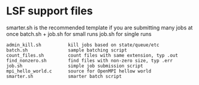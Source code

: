 
# LSF support files

smarter.sh is the recommended template if you are submitting many jobs at once
batch.sh + job.sh for small runs
job.sh for single runs

```
admin_kill.sh          kill jobs based on state/queue/etc
batch.sh               sample batching script
count_files.sh         count files with same extension, typ .out
find_nonzero.sh        find files with non-zero size, typ .err
job.sh                 simple job submission script
mpi_hello_world.c      source for OpenMPI hellow world
smarter.sh             smarter batch script
```
